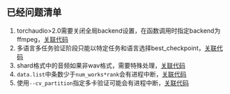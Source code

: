 ## 已经问题清单


1. torchaudio>2.0需要关闭全局backend设置，在函数调用时指定backend为ffmpeg，[关联代码](../whispering/dataset/processor.py#L27)
2. 多语言多任务验证阶段只能以特定任务和语言选择best_checkpoint，[关联代码](../whispering/utils/executor.py#L188)
3. shard格式中的音频如果非wav格式，需要特殊处理，[关联代码](../whispering/dataset/processor.py#L97)
4. `data.list`中条数少于`num_works*rank`会有进程中断，[关联代码](../whispering/dataset/dataset.py#L72)
5. 使用`--cv_partition`指定多卡验证可能会有进程中断，[关联代码](../whispering/bin/train.py#L88)
